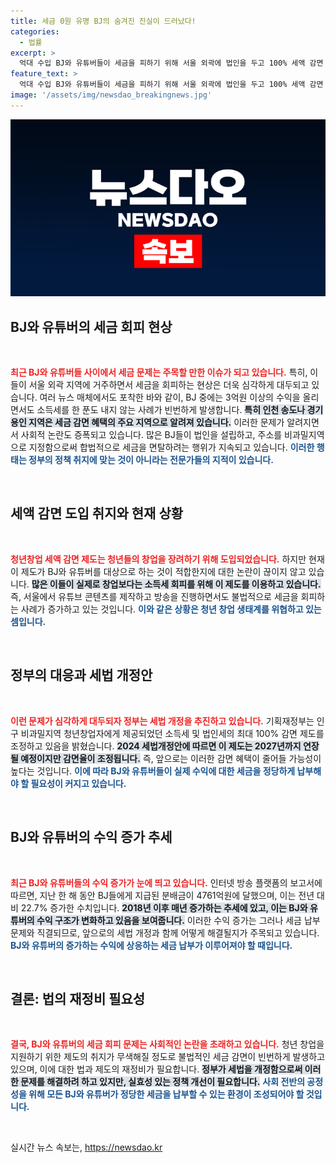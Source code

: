 ```yaml
---
title: 세금 0원 유명 BJ의 숨겨진 진실이 드러났다!
categories:
  - 법률
excerpt: >
  억대 수입 BJ와 유튜버들이 세금을 피하기 위해 서울 외곽에 법인을 두고 100% 세액 감면 혜택을 누리는 실태가 드러났다. 정부는 이를 엄중히 다루기 위해 세법 개정을 추진 중!
feature_text: >
  억대 수입 BJ와 유튜버들이 세금을 피하기 위해 서울 외곽에 법인을 두고 100% 세액 감면 혜택을 누리는 실태가 드러났다. 정부는 이를 엄중히 다루기 위해 세법 개정을 추진 중!
image: '/assets/img/newsdao_breakingnews.jpg'
---
```


<p><img src="/assets/img/newsdao_breakingnews.jpg" alt="firstkoreanews 속보" /></p>

<h2 data-ke-size="size26">BJ와 유튜버의 세금 회피 현상</h2>

<p data-ke-size="size16">&nbsp;</p>

<p><b><span style="color: #ee2323;">최근 BJ와 유튜버들 사이에서 세금 문제는 주목할 만한 이슈가 되고 있습니다.</span></b> 특히, 이들이 서울 외곽 지역에 거주하면서 세금을 회피하는 현상은 더욱 심각하게 대두되고 있습니다. 여러 뉴스 매체에서도 포착한 바와 같이, BJ 중에는 3억원 이상의 수익을 올리면서도 소득세를 한 푼도 내지 않는 사례가 빈번하게 발생합니다. <b><span style="background-color: #21538527;">특히 인천 송도나 경기 용인 지역은 세금 감면 혜택의 주요 지역으로 알려져 있습니다.</span></b> 이러한 문제가 알려지면서 사회적 논란도 증폭되고 있습니다. 많은 BJ들이 법인을 설립하고, 주소를 비과밀지역으로 지정함으로써 합법적으로 세금을 면탈하려는 행위가 지속되고 있습니다. <b><span style="color: #1a5490;">이러한 행태는 정부의 정책 취지에 맞는 것이 아니라는 전문가들의 지적이 있습니다.</span></b></p>

<p data-ke-size="size16">&nbsp;</p>

<h2 data-ke-size="size26">세액 감면 도입 취지와 현재 상황</h2>

<p data-ke-size="size16">&nbsp;</p>

<p><b><span style="color: #ee2323;">청년창업 세액 감면 제도는 청년들의 창업을 장려하기 위해 도입되었습니다.</span></b> 하지만 현재 이 제도가 BJ와 유튜버를 대상으로 하는 것이 적합한지에 대한 논란이 끊이지 않고 있습니다. <b><span style="background-color: #21538527;">많은 이들이 실제로 창업보다는 소득세 회피를 위해 이 제도를 이용하고 있습니다.</span></b> 즉, 서울에서 유튜브 콘텐츠를 제작하고 방송을 진행하면서도 불법적으로 세금을 회피하는 사례가 증가하고 있는 것입니다. <b><span style="color: #1a5490;">이와 같은 상황은 청년 창업 생태계를 위협하고 있는 셈입니다.</span></b></p>

<p data-ke-size="size16">&nbsp;</p>

<h2 data-ke-size="size26">정부의 대응과 세법 개정안</h2>

<p data-ke-size="size16">&nbsp;</p>

<p><b><span style="color: #ee2323;">이런 문제가 심각하게 대두되자 정부는 세법 개정을 추진하고 있습니다.</span></b> 기획재정부는 인구 비과밀지역 청년창업자에게 제공되었던 소득세 및 법인세의 최대 100% 감면 제도를 조정하고 있음을 밝혔습니다. <b><span style="background-color: #21538527;">2024 세법개정안에 따르면 이 제도는 2027년까지 연장될 예정이지만 감면율이 조정됩니다.</span></b> 즉, 앞으로는 이러한 감면 혜택이 줄어들 가능성이 높다는 것입니다. <b><span style="color: #1a5490;">이에 따라 BJ와 유튜버들이 실제 수익에 대한 세금을 정당하게 납부해야 할 필요성이 커지고 있습니다.</span></b></p>

<p data-ke-size="size16">&nbsp;</p>

<h2 data-ke-size="size26">BJ와 유튜버의 수익 증가 추세</h2>

<p data-ke-size="size16">&nbsp;</p>

<p><b><span style="color: #ee2323;">최근 BJ와 유튜버들의 수익 증가가 눈에 띄고 있습니다.</span></b> 인터넷 방송 플랫폼의 보고서에 따르면, 지난 한 해 동안 BJ들에게 지급된 분배금이 4761억원에 달했으며, 이는 전년 대비 22.7% 증가한 수치입니다. <b><span style="background-color: #21538527;">2018년 이후 매년 증가하는 추세에 있고, 이는 BJ와 유튜버의 수익 구조가 변화하고 있음을 보여줍니다.</span></b> 이러한 수익 증가는 그러나 세금 납부 문제와 직결되므로, 앞으로의 세법 개정과 함께 어떻게 해결될지가 주목되고 있습니다. <b><span style="color: #1a5490;">BJ와 유튜버의 증가하는 수익에 상응하는 세금 납부가 이루어져야 할 때입니다.</span></b></p>

<p data-ke-size="size16">&nbsp;</p>

<h2 data-ke-size="size26">결론: 법의 재정비 필요성</h2>

<p data-ke-size="size16">&nbsp;</p>

<p><b><span style="color: #ee2323;">결국, BJ와 유튜버의 세금 회피 문제는 사회적인 논란을 초래하고 있습니다.</span></b> 청년 창업을 지원하기 위한 제도의 취지가 무색해질 정도로 불법적인 세금 감면이 빈번하게 발생하고 있으며, 이에 대한 법과 제도의 재정비가 필요합니다. <b><span style="background-color: #21538527;">정부가 세법을 개정함으로써 이러한 문제를 해결하려 하고 있지만, 실효성 있는 정책 개선이 필요합니다.</span></b> <b><span style="color: #1a5490;">사회 전반의 공정성을 위해 모든 BJ와 유튜버가 정당한 세금을 납부할 수 있는 환경이 조성되어야 할 것입니다.</span></b></p>

<p data-ke-size="size16">&nbsp;</p>
실시간 뉴스 속보는, <a href="https://newsdao.kr" rel="dofollow">https://newsdao.kr</a>


